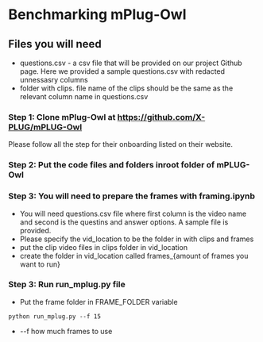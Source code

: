 # Benchmarking mPlug-Owl

## Files you will need
- questions.csv - a csv file that will be provided on our project Github page. Here we provided a sample questions.csv with redacted unnessasry columns
- folder with clips. file name of the clips should be the same as the relevant column name in questions.csv

### Step 1:  Clone mPlug-Owl at https://github.com/X-PLUG/mPLUG-Owl
Please follow all the step for their onboarding listed on their website.
### Step 2: Put the code files and folders inroot folder of mPLUG-Owl
### Step 3: You will need to prepare the frames with framing.ipynb
- You will need questions.csv file where first column is the video name and second is the questins and answer options. A sample file is provided.
- Please specify the vid_location to be the folder in with clips and frames
- put the clip video files in clips folder in vid_location
- create the folder in vid_location called frames_{amount of frames you want to run}

### Step 3: Run run_mplug.py file
- Put the frame folder in FRAME_FOLDER variable
```
python run_mplug.py --f 15
```
- --f how much frames to use 